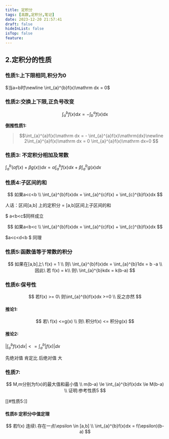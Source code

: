 ```yaml
---
title: 定积分
tags: [高数,定积分,笔记]
date: 2023-12-20 21:57:41
draft: false
hideInList: false
isTop: false
feature: 
---
```


## 2.定积分的性质

### 性质1:上下限相同,积分为0

$当a=b时\newline \int_{a}^{b}f(x)\mathrm dx = 0$



### 性质2:交换上下限,正负号改变

$$\int_{a}^{b}f(x)\mathrm dx = - \int_{b}^{a}f(x)\mathrm{dx}  $$



**倒推性质1:**

> $$\int_{a}^{a}f(x)\mathrm dx = - \int_{a}^{a}f(x)\mathrm{dx}\newline 2\int_{a}^{a}f(x)\mathrm dx = 0 \int_{a}^{a}f(x)\mathrm dx=0   $$



### 性质3: 不定积分相加及常数

$\int_{a}^{b}(\alpha f(x) + \beta g(x))dx = \alpha\int_{a}^{b}f(x)dx+\beta\int_{a}^{b}g(x)dx$



### 性质4:子区间的和

$$
如果a<c<b \\
\int_{a}^{b}f(x)dx = \int_{a}^{c}f(x) + \int_{c}^{b}f(x)dx
$$

人话：区间[a,b] 上的定积分 = [a,b]区间上子区间的和 

$ a<b<c$同样成立


$$
如果a<b<c \\
\int_{a}^{b}f(x)dx = \int_{a}^{c}f(x) + \int_{c}^{b}f(x)dx
$$


$a<c<d<b $ 同理 

### 性质5:函数值等于常数的积分

$$
如果在[a,b]上\ f(x) = 1  \\
则\ \int_{a}^{b}f(x)dx = \int_{a}^{b}1dx = b -a \\
因此\ 若 f(x) = k\\
则\ \int_{a}^{b}kdx = k(b-a)
$$

### 性质6:保号性

$$
若f(x) >= 0\ 则\int_{a}^{b}f(x)dx >=0 \\
反之亦然
$$

#### 推论1:

$$
若\ f(x) <=g(x) \\
则\ 积分f(x) <= 积分g(x)
$$

#### 推论2:

$|\int_{a}^{b}f(x)dx| <= \int_{a}^{b}|f(x)|dx$



先绝对值 肯定比 后绝对值 大



### 性质7:

$$
M,m分别为f(x)的最大值和最小值 \\
m(b-a) \le \int_{a}^{b}f(x)dx \le M(b-a) \\
证明:参考性质5
$$

[[#性质5:]]

#### 性质8:定积分中值定理

$$
若f(x) 连续\ 存在一点\epsilon \in [a,b] \\
\int_{a}^{b}f(x)dx = f(\epsilon)(b-a)
$$

